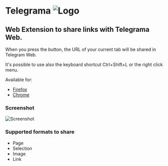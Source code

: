 
# Telegrama ![Logo](https://addons.cdn.mozilla.net/user-media/addon_icons/862/862284-64.png?modified=1507828736)

## Web Extension to share links with Telegrama Web.

When you press the button, the URL of your current tab will be shared in Telegram Web.

It's possible to use also the keyboard shortcut Ctrl+Shift+L or the right click menu.

Available for:

+ [Firefox](https://addons.mozilla.org/en-US/firefox/addon/telegrama/)
+ [Chrome](https://chrome.google.com/webstore/detail/telegrama/lienlbjnhlandehciggilekkfecmigil)

### Screenshot

![Screenshot](https://addons.cdn.mozilla.net/user-media/previews/full/189/189531.png?modified=1507713076)

### Supported formats to share
+ Page
+ Selection
+ Image
+ Link